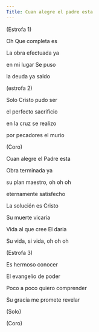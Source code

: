 ```yaml
---
Title: Cuan alegre el padre esta
---
```


(Estrofa 1)

Oh Que completa es

La obra efectuada ya

en mi lugar Se puso

la deuda ya saldo



(estrofa 2)

Solo Cristo pudo ser

el perfecto sacrificio

en la cruz se realizo

por pecadores el murio



(Coro)

Cuan alegre el Padre esta

Obra terminada ya

su plan maestro, oh oh oh

eternamente satisfecho

La solución es Cristo

Su muerte vicaria

Vida al que cree El daria

Su vida, si vida, oh oh oh



(Estrofa 3)

Es hermoso conocer

El evangelio de poder

Poco a poco quiero comprender

Su gracia me promete revelar

(Solo)

(Coro)

